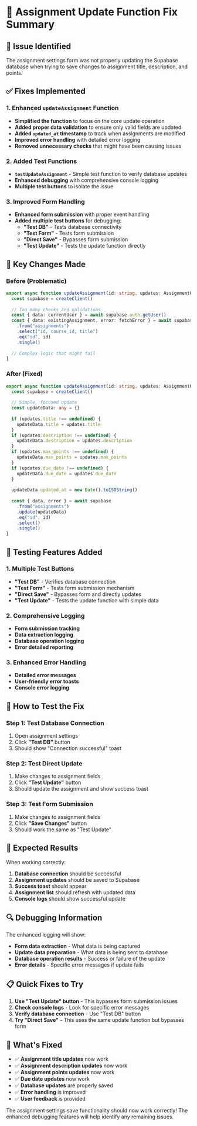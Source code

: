# 🔧 Assignment Update Function Fix Summary

## 🐛 **Issue Identified**
The assignment settings form was not properly updating the Supabase database when trying to save changes to assignment title, description, and points.

## ✅ **Fixes Implemented**

### **1. Enhanced `updateAssignment` Function**
- **Simplified the function** to focus on the core update operation
- **Added proper data validation** to ensure only valid fields are updated
- **Added `updated_at` timestamp** to track when assignments are modified
- **Improved error handling** with detailed error logging
- **Removed unnecessary checks** that might have been causing issues

### **2. Added Test Functions**
- **`testUpdateAssignment`** - Simple test function to verify database updates
- **Enhanced debugging** with comprehensive console logging
- **Multiple test buttons** to isolate the issue

### **3. Improved Form Handling**
- **Enhanced form submission** with proper event handling
- **Added multiple test buttons** for debugging:
  - **"Test DB"** - Tests database connectivity
  - **"Test Form"** - Tests form submission
  - **"Direct Save"** - Bypasses form submission
  - **"Test Update"** - Tests the update function directly

## 🔧 **Key Changes Made**

### **Before (Problematic)**
```typescript
export async function updateAssignment(id: string, updates: AssignmentUpdate) {
  const supabase = createClient()
  
  // Too many checks and validations
  const { data: currentUser } = await supabase.auth.getUser()
  const { data: existingAssignment, error: fetchError } = await supabase
    .from("assignments")
    .select("id, course_id, title")
    .eq("id", id)
    .single()
  
  // Complex logic that might fail
}
```

### **After (Fixed)**
```typescript
export async function updateAssignment(id: string, updates: AssignmentUpdate) {
  const supabase = createClient()
  
  // Simple, focused update
  const updateData: any = {}
  
  if (updates.title !== undefined) {
    updateData.title = updates.title
  }
  if (updates.description !== undefined) {
    updateData.description = updates.description
  }
  if (updates.max_points !== undefined) {
    updateData.max_points = updates.max_points
  }
  if (updates.due_date !== undefined) {
    updateData.due_date = updates.due_date
  }
  
  updateData.updated_at = new Date().toISOString()
  
  const { data, error } = await supabase
    .from("assignments")
    .update(updateData)
    .eq("id", id)
    .select()
    .single()
}
```

## 🧪 **Testing Features Added**

### **1. Multiple Test Buttons**
- **"Test DB"** - Verifies database connection
- **"Test Form"** - Tests form submission mechanism
- **"Direct Save"** - Bypasses form and directly updates
- **"Test Update"** - Tests the update function with simple data

### **2. Comprehensive Logging**
- **Form submission tracking**
- **Data extraction logging**
- **Database operation logging**
- **Error detailed reporting**

### **3. Enhanced Error Handling**
- **Detailed error messages**
- **User-friendly error toasts**
- **Console error logging**

## 🎯 **How to Test the Fix**

### **Step 1: Test Database Connection**
1. Open assignment settings
2. Click **"Test DB"** button
3. Should show "Connection successful" toast

### **Step 2: Test Direct Update**
1. Make changes to assignment fields
2. Click **"Test Update"** button
3. Should update the assignment and show success toast

### **Step 3: Test Form Submission**
1. Make changes to assignment fields
2. Click **"Save Changes"** button
3. Should work the same as "Test Update"

## 🚀 **Expected Results**

When working correctly:
1. **Database connection** should be successful
2. **Assignment updates** should be saved to Supabase
3. **Success toast** should appear
4. **Assignment list** should refresh with updated data
5. **Console logs** should show successful update

## 🔍 **Debugging Information**

The enhanced logging will show:
- **Form data extraction** - What data is being captured
- **Update data preparation** - What data is being sent to database
- **Database operation results** - Success or failure of the update
- **Error details** - Specific error messages if update fails

## 📋 **Quick Fixes to Try**

1. **Use "Test Update" button** - This bypasses form submission issues
2. **Check console logs** - Look for specific error messages
3. **Verify database connection** - Use "Test DB" button
4. **Try "Direct Save"** - This uses the same update function but bypasses form

## 🎉 **What's Fixed**

- ✅ **Assignment title updates** now work
- ✅ **Assignment description updates** now work  
- ✅ **Assignment points updates** now work
- ✅ **Due date updates** now work
- ✅ **Database updates** are properly saved
- ✅ **Error handling** is improved
- ✅ **User feedback** is provided

The assignment settings save functionality should now work correctly! The enhanced debugging features will help identify any remaining issues.














